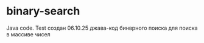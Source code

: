 # binary-search
Java code. Test
создан 06.10.25
джава-код бинврного поиска для поиска в массиве чисел
